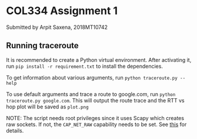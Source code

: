 # COL334 Assignment 1

Submitted by Arpit Saxena, 2018MT10742

## Running traceroute

It is recommended to create a Python virtual environment. After activating it, run `pip install -r requirement.txt` to install the dependencies.

To get information about various arguments, run `python traceroute.py --help`

To use default arguments and trace a route to google.com, run `python traceroute.py google.com`. This will output the route trace and the RTT vs hop plot will be saved as `plot.png`

NOTE: The script needs root privileges since it uses Scapy which creates raw sockets. If not, the `CAP_NET_RAW` capability needs to be set. See [this](https://stackoverflow.com/a/22426121/5585431) for details.
